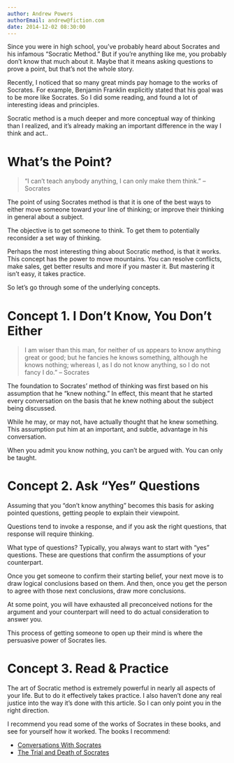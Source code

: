 ```yaml
---
author: Andrew Powers
authorEmail: andrew@fiction.com
date: 2014-12-02 08:30:00
---
```


Since you were in high school, you’ve probably heard about Socrates and his infamous “Socratic Method.” <!-- more --> But if you’re anything like me, you probably don’t know that much about it. Maybe that it means asking questions to prove a point, but that’s not the whole story.

Recently, I noticed that so many great minds pay homage to the works of Socrates. For example, Benjamin Franklin explicitly stated that his goal was to be more like Socrates. So I did some reading, and found a lot of interesting ideas and principles.

Socratic method is a much deeper and more conceptual way of thinking than I realized, and it’s already making an important difference in the way I think and act..

# What’s the Point?

> “I can’t teach anybody anything, I can only make them think.”
– Socrates

The point of using Socrates method is that it is one of the best ways to either move someone toward your line of thinking; or improve their thinking in general about a subject.

The objective is to get someone to think. To get them to potentially reconsider a set way of thinking.

Perhaps the most interesting thing about Socratic method, is that it works. This concept has the power to move mountains. You can resolve conflicts, make sales, get better results and more if you master it. But mastering it isn’t easy, it takes practice.

So let’s go through some of the underlying concepts.

# Concept 1. I Don’t Know, You Don’t Either

> I am wiser than this man, for neither of us appears to know anything great or good; but he fancies he knows something, although he knows nothing; whereas I, as I do not know anything, so I do not fancy I do.”
– Socrates

The foundation to Socrates’ method of thinking was first based on his assumption that he “knew nothing.”  In effect, this meant that he started every conversation on the basis that he knew nothing about the subject being discussed.

While he may, or may not, have actually thought that he knew something. This assumption put him at an important, and subtle, advantage in his conversation.

When you admit you know nothing, you can’t be argued with. You can only be taught.

# Concept 2. Ask “Yes” Questions

Assuming that you “don’t know anything” becomes this basis for asking pointed questions, getting people to explain their viewpoint.

Questions tend to invoke a response, and if you ask the right questions, that response will require thinking.

What type of questions? Typically, you always want to start with “yes” questions. These are questions that confirm the assumptions of your counterpart.

Once you get someone to confirm their starting belief, your next move is to draw logical conclusions based on them.  And then, once you get the person to agree with those next conclusions, draw more conclusions.

At some point, you will have exhausted all preconceived notions for the argument and your counterpart will need to do actual consideration to answer you.

This process of getting someone to open up their mind is where the persuasive power of Socrates lies.

# Concept 3. Read & Practice

The art of Socratic method is extremely powerful in nearly all aspects of your life. But to do it effectively takes practice.  I also haven’t done any real justice into the way it’s done with this article. So I can only point you in the right direction.

I recommend you read some of the works of Socrates in these books, and see for yourself how it worked. The books I recommend:
- [Conversations With Socrates](https://www.amazon.com/Conversations-Socrates-Classics-Xenophon-ebook/dp/B002RI94JG/)
- [The Trial and Death of Socrates](https://www.amazon.com/Trial-Death-Socrates-Dialogues-Editions-ebook/dp/B008TVLOZM/)
